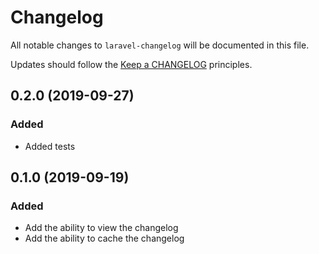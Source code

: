 # Changelog

All notable changes to `laravel-changelog` will be documented in this file.

Updates should follow the [Keep a CHANGELOG](http://keepachangelog.com/) principles.

## 0.2.0 (2019-09-27)

### Added

- Added tests

## 0.1.0 (2019-09-19)

### Added

- Add the ability to view the changelog
- Add the ability to cache the changelog
